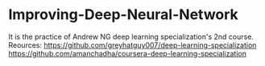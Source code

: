 # Improving-Deep-Neural-Network
It is the practice of Andrew NG deep learning specialization's 2nd course.
Reources: https://github.com/greyhatguy007/deep-learning-specialization
https://github.com/amanchadha/coursera-deep-learning-specialization
